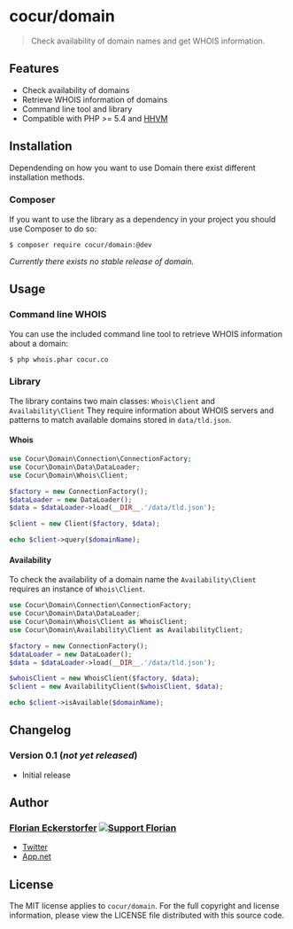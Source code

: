 cocur/domain
============

> Check availability of domain names and get WHOIS information.


Features
--------

- Check availability of domains
- Retrieve WHOIS information of domains
- Command line tool and library
- Compatible with PHP >= 5.4 and [HHVM](http://hhvm.com)


Installation
------------

Dependending on how you want to use Domain there exist different installation methods.

### Composer

If you want to use the library as a dependency in your project you should use Composer to do so:

```shell
$ composer require cocur/domain:@dev
```

*Currently there exists no stable release of domain.*


Usage
-----

### Command line WHOIS

You can use the included command line tool to retrieve WHOIS information about a domain:

```shell
$ php whois.phar cocur.co
```

### Library

The library contains two main classes: `Whois\Client` and `Availability\Client` They require information about WHOIS servers and patterns to match available domains stored in `data/tld.json`.

#### Whois

```php
use Cocur\Domain\Connection\ConnectionFactory;
use Cocur\Domain\Data\DataLoader;
use Cocur\Domain\Whois\Client;

$factory = new ConnectionFactory();
$dataLoader = new DataLoader();
$data = $dataLoader->load(__DIR__.'/data/tld.json');

$client = new Client($factory, $data);

echo $client->query($domainName);
```

#### Availability

To check the availability of a domain name the `Availability\Client` requires an instance of `Whois\Client`.

```php
use Cocur\Domain\Connection\ConnectionFactory;
use Cocur\Domain\Data\DataLoader;
use Cocur\Domain\Whois\Client as WhoisClient;
use Cocur\Domain\Availability\Client as AvailabilityClient;

$factory = new ConnectionFactory();
$dataLoader = new DataLoader();
$data = $dataLoader->load(__DIR__.'/data/tld.json');

$whoisClient = new WhoisClient($factory, $data);
$client = new AvailabilityClient($whoisClient, $data);

echo $client->isAvailable($domainName);
```


Changelog
---------

### Version 0.1 (*not yet released*)

- Initial release


Author
------

### [Florian Eckerstorfer](http://florian.ec) [![Support Florian](http://img.shields.io/gittip/florianeckerstorfer.svg)](https://www.gittip.com/FlorianEckerstorfer/)

- [Twitter](http://twitter.com/Florian_)
- [App.net](http://app.net/florian)


License
-------

The MIT license applies to `cocur/domain`. For the full copyright and license information, please view the LICENSE file distributed with this source code.
